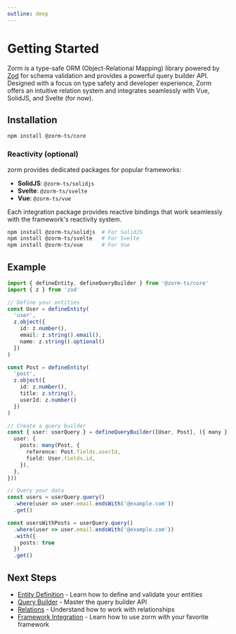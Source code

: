```yaml
---
outline: deep
---
```


# Getting Started

Zorm is a type-safe ORM (Object-Relational Mapping) library powered by [Zod](https://zod.dev/) for schema validation and provides a powerful query builder API. Designed with a focus on type safety and developer experience, Zorm offers an intuitive relation system and integrates seamlessly with Vue, SolidJS, and Svelte (for now).

## Installation

```bash
npm install @zorm-ts/core
```

### Reactivity (optional)

zorm provides dedicated packages for popular frameworks:

- **SolidJS**: `@zorm-ts/solidjs`
- **Svelte**: `@zorm-ts/svelte`
- **Vue**: `@zorm-ts/vue`

Each integration package provides reactive bindings that work seamlessly with the framework's reactivity system.

```bash
npm install @zorm-ts/solidjs  # For SolidJS
npm install @zorm-ts/svelte   # For Svelte
npm install @zorm-ts/vue      # For Vue
```

## Example

```ts twoslash
import { defineEntity, defineQueryBuilder } from '@zorm-ts/core'
import { z } from 'zod'

// Define your entities
const User = defineEntity(
  'user',
  z.object({
    id: z.number(),
    email: z.string().email(),
    name: z.string().optional()
  })
)

const Post = defineEntity(
  'post',
  z.object({
    id: z.number(),
    title: z.string(),
    userId: z.number()
  })
)

// Create a query builder
const { user: userQuery } = defineQueryBuilder([User, Post], ({ many }) => ({
  user: {
    posts: many(Post, {
      reference: Post.fields.userId,
      field: User.fields.id,
    }),
  },
}))

// Query your data
const users = userQuery.query()
  .where(user => user.email.endsWith('@example.com'))
  .get()

const usersWithPosts = userQuery.query()
  .where(user => user.email.endsWith('@example.com'))
  .with({
    posts: true
  })
  .get()
```

## Next Steps

- [Entity Definition](/guide/entities) - Learn how to define and validate your entities
- [Query Builder](/guide/query-builder) - Master the query builder API
- [Relations](/guide/relations) - Understand how to work with relationships
- [Framework Integration](/guide/framework-integration) - Learn how to use zorm with your favorite framework
